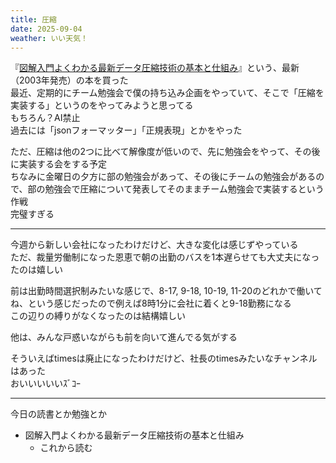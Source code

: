 ```yaml
---
title: 圧縮
date: 2025-09-04
weather: いい天気！
---
```

『[図解入門よくわかる最新データ圧縮技術の基本と仕組み](https://amazon.co.jp/dp/4798005606)』という、最新（2003年発売）の本を買った  
最近、定期的にチーム勉強会で僕の持ち込み企画をやっていて、そこで「圧縮を実装する」というのをやってみようと思ってる  
もちろん？AI禁止  
過去には「jsonフォーマッター」「正規表現」とかをやった

ただ、圧縮は他の2つに比べて解像度が低いので、先に勉強会をやって、その後に実装する会をする予定  
ちなみに金曜日の夕方に部の勉強会があって、その後にチームの勉強会があるので、部の勉強会で圧縮について発表してそのままチーム勉強会で実装するという作戦  
完璧すぎる

---

今週から新しい会社になったわけだけど、大きな変化は感じずやっている  
ただ、裁量労働制になった恩恵で朝の出勤のバスを1本遅らせても大丈夫になったのは嬉しい

前は出勤時間選択制みたいな感じで、8-17, 9-18, 10-19, 11-20のどれかで働いてね、という感じだったので例えば8時1分に会社に着くと9-18勤務になる  
この辺りの縛りがなくなったのは結構嬉しい

他は、みんな戸惑いながらも前を向いて進んでる気がする

そういえばtimesは廃止になったわけだけど、社長のtimesみたいなチャンネルはあった  
おいいいいいｽﾞｺｰ

---

今日の読書とか勉強とか
- 図解入門よくわかる最新データ圧縮技術の基本と仕組み
	- これから読む
